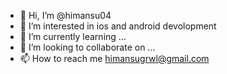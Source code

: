 - 👋 Hi, I’m @himansu04
- 👀 I’m interested in ios and android devolopment
- 🌱 I’m currently learning ...
- 💞️ I’m looking to collaborate on ...
- 📫 How to reach me himansugrwl@gmail.com

<!---
himansu04/himansu04 is a ✨ special ✨ repository because its `README.md` (this file) appears on your GitHub profile.
You can click the Preview link to take a look at your changes.
--->
